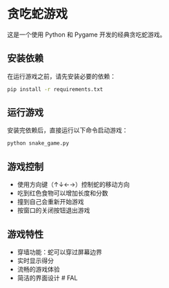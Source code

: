 # 贪吃蛇游戏

这是一个使用 Python 和 Pygame 开发的经典贪吃蛇游戏。

## 安装依赖

在运行游戏之前，请先安装必要的依赖：

```bash
pip install -r requirements.txt
```

## 运行游戏

安装完依赖后，直接运行以下命令启动游戏：

```bash
python snake_game.py
```

## 游戏控制

- 使用方向键（↑↓←→）控制蛇的移动方向
- 吃到红色食物可以增加长度和分数
- 撞到自己会重新开始游戏
- 按窗口的关闭按钮退出游戏

## 游戏特性

- 穿墙功能：蛇可以穿过屏幕边界
- 实时显示得分
- 流畅的游戏体验
- 简洁的界面设计 #   F A L  
 